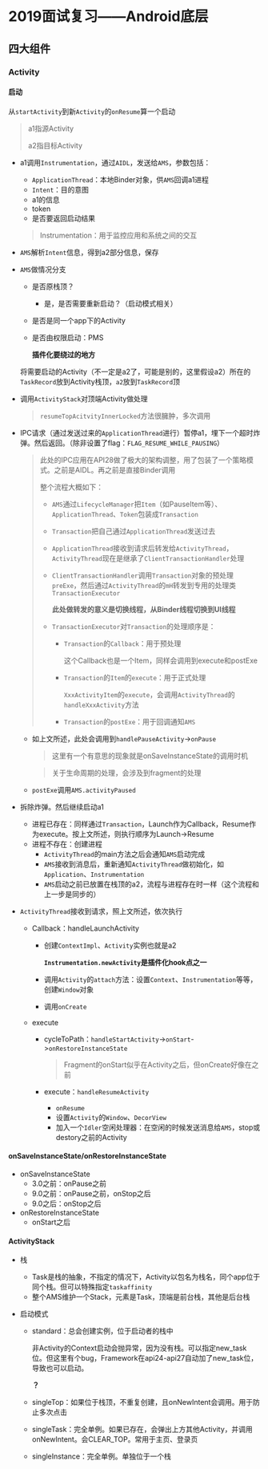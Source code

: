 # 2019面试复习——Android底层

## 四大组件

### Activity

#### 启动

从`startActivity`到新`Activity`的`onResume`算一个启动

> a1指源Activity
>
> a2指目标Activity

+ a1调用`Instrumentation`，通过`AIDL`，发送给`AMS`，参数包括：

  + `ApplicationThread`：本地Binder对象，供`AMS`回调a1进程
  + `Intent`：目的意图
  + a1的信息
  + token
  + 是否要返回启动结果

  > Instrumentation：用于监控应用和系统之间的交互

+ `AMS`解析`Intent`信息，得到a2部分信息，保存

+ `AMS`做情况分支

  + 是否原栈顶？

    + 是，是否需要重新启动？（启动模式相关）

  + 是否是同一个app下的Activity

  + 是否由权限启动：PMS

    **插件化要绕过的地方**

  将需要启动的Activity（不一定是a2了，可能是别的，这里假设a2）所在的`TaskRecord`放到Activity栈顶，`a2`放到`TaskRecord`顶

+ 调用`ActivityStack`对顶端Activity做处理

  > `resumeTopAcitvityInnerLocked`方法很臃肿，多次调用

+ IPC请求（通过发送过来的`ApplicationThread`进行）暂停a1，埋下一个超时炸弹。然后返回。（除非设置了flag：`FLAG_RESUME_WHILE_PAUSING`）

  > 此处的IPC应用在API28做了极大的架构调整，用了包装了一个策略模式。之前是AIDL。再之前是直接Binder调用
  >
  > 整个流程大概如下：
  >
  > + `AMS`通过`LifecycleManager`把`Item`（如PauseItem等）、`ApplicationThread`、`Token`包装成`Transaction`
  > + `Transaction`把自己通过`ApplicationThread`发送过去
  >
  > + `ApplicationThread`接收到请求后转发给`ActivityThread`，`ActivityThread`现在是继承了`ClientTransactionHandler`处理
  >
  > - `ClientTransactionHandler`调用`Transaction`对象的预处理`preExe`，然后通过`ActivityThread`的`mH`转发到专用的处理类`TransactionExecutor`
  >
  >   **此处做转发的意义是切换线程，从Binder线程切换到UI线程**
  >
  > - `TransactionExecutor`对`Transaction`的处理顺序是：
  >
  >   - `Transaction`的`Callback`：用于预处理
  >
  >     这个Callback也是一个Item，同样会调用到execute和postExe
  >
  >   - `Transaction`的`Item`的`execute`：用于正式处理
  >
  >     `XxxActivityItem`的`execute`，会调用`ActivityThread`的`handleXxxActivity`方法
  >
  >   - `Transaction`的`postExe`：用于回调通知`AMS`

  + 如上文所述，此处会调用到`handlePauseActivity`->`onPause`

    > 这里有一个有意思的现象就是onSaveInstanceState的调用时机

    > 关于生命周期的处理，会涉及到fragment的处理

  + `postExe`调用`AMS.activityPaused`

+ 拆除炸弹。然后继续启动a1

  + 进程已存在：同样通过`Transaction`，Launch作为Callback，Resume作为execute。按上文所述，则执行顺序为Launch->Resume
  + 进程不存在：创建进程
    + `ActivityThread`的main方法之后会通知`AMS`启动完成
    + `AMS`接收到消息后，重新通知`ActivityThread`做初始化，如`Application`、`Instrumentation`
    + `AMS`启动之前已放置在栈顶的a2，流程与进程存在时一样（这个流程和上一步是同步的）

+ `ActivityThread`接收到请求，照上文所述，依次执行

  + Callback：handleLaunchActivity

    + 创建`ContextImpl`、`Activity`实例也就是a2

      **`Instrumentation.newActivity`是插件化hook点之一**

    + 调用`Activity`的`attach`方法：设置`Context`、`Instrumentation`等等，创建`Window`对象

    + 调用`onCreate`

  + execute

    + cycleToPath：`handleStartActivity`->`onStart`->`onRestoreInstanceState`

      > Fragment的onStart似乎在Activity之后，但onCreate好像在之前

    + execute：`handleResumeActivity`

      + `onResume`
      + 设置`Activity`的`Window`、`DecorView`
      + 加入一个`Idler`空闲处理器：在空闲的时候发送消息给`AMS`，stop或destory之前的Activity

#### onSaveInstanceState/onRestoreInstanceState

+ onSaveInstanceState
  + 3.0之前：onPause之前
  + 9.0之前：onPause之前，onStop之后
  + 9.0之后：onStop之后
+ onRestoreInstanceState
  + onStart之后

#### ActivityStack

+ 栈

  + Task是栈的抽象，不指定的情况下，Activity以包名为栈名，同个app位于同个栈。但可以特殊指定`taskaffinity`
  + 整个AMS维护一个Stack，元素是Task，顶端是前台栈，其他是后台栈

+ 启动模式

  + standard：总会创建实例，位于启动者的栈中

    非Activity的Context启动会抛异常，因为没有栈。可以指定new_task位。但这里有个bug，Framework在api24-api27自动加了new_task位，导致也可以启动。

    **？**

  + singleTop：如果位于栈顶，不重复创建，且onNewIntent会调用。用于防止多次点击

  + singleTask：完全单例。如果已存在，会弹出上方其他Activity，并调用onNewIntent。会CLEAR_TOP。常用于主页、登录页

  + singleInstance：完全单例。单独位于一个栈



